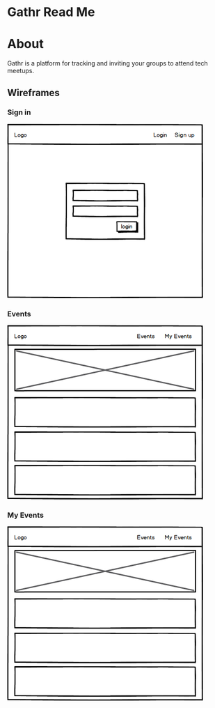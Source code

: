 # Gathr Read Me 

# About
Gathr is a platform for tracking and inviting your groups to attend tech meetups. 

## Wireframes
### Sign in
![alt text](./public/images/mock1.png "Signin mockup")

### Events
![alt text](./public/images/mock2.png "Events mockup")

### My Events
![alt text](./public/images/mock2.png "My Events mockup")